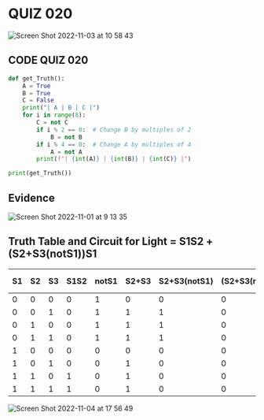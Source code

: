# QUIZ 020
![Screen Shot 2022-11-03 at 10 58 43](https://user-images.githubusercontent.com/111819437/199634678-556e611e-7d58-4b48-843f-ccea9e677b25.png)

## CODE QUIZ 020
```.py
def get_Truth():
    A = True
    B = True
    C = False
    print("| A | B | C |")
    for i in range(8):
        C = not C      
        if i % 2 == 0:  # Change B by multiples of 2
            B = not B
        if i % 4 == 0:  # Change A by multiples of 4
            A = not A
        print(f"| {int(A)} | {int(B)} | {int(C)} |")

print(get_Truth())
```
## Evidence 

![Screen Shot 2022-11-01 at 9 13 35](https://user-images.githubusercontent.com/111819437/199132458-8d5e828e-bea2-4c50-bf8a-95a52b0b6d4c.png)

## Truth Table and Circuit for Light = S1S2 + (S2+S3(notS1))S1
| S1 	| S2 	| S3 	| S1S2 	| notS1 	| S2+S3 	| S2+S3(notS1) 	| (S2+S3(notS1))S1 	| S1S2+(S2+S3(notS1))S1 	|
|----	|----	|----	|------	|-------	|-------	|--------------	|------------------	|-----------------------	|
| 0  	| 0  	| 0  	| 0    	| 1     	| 0     	| 0            	| 0                	| 0                     	|
| 0  	| 0  	| 1  	| 0    	| 1     	| 1     	| 1            	| 0                	| 0                     	|
| 0  	| 1  	| 0  	| 0    	| 1     	| 1     	| 1            	| 0                	| 0                     	|
| 0  	| 1  	| 1  	| 0    	| 1     	| 1     	| 1            	| 0                	| 0                     	|
| 1  	| 0  	| 0  	| 0    	| 0     	| 0     	| 0            	| 0                	| 0                     	|
| 1  	| 0  	| 1  	| 0    	| 0     	| 1     	| 0            	| 0                	| 0                     	|
| 1  	| 1  	| 0  	| 1    	| 0     	| 1     	| 0            	| 0                	| 1                     	|
| 1  	| 1  	| 1  	| 1    	| 0     	| 1     	| 0            	| 0                	| 1                     	|

![Screen Shot 2022-11-04 at 17 56 49](https://user-images.githubusercontent.com/111819437/199932836-c8a2edfb-89a7-4a52-a2ab-a159af48d04a.png)



